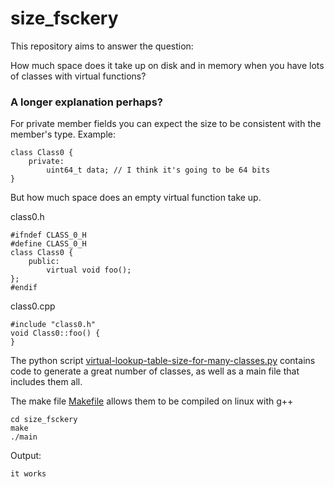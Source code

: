 # size_fsckery

This repository aims to answer the question:

How much space does it take up on disk and in memory when you have lots of classes with virtual functions?

### A longer explanation perhaps?

For private member fields you can expect the size to be consistent with the member's type. Example:

    class Class0 {
        private:
            uint64_t data; // I think it's going to be 64 bits
    }

But how much space does an empty virtual function take up.

class0.h

    #ifndef CLASS_0_H
    #define CLASS_0_H
    class Class0 {
        public:
            virtual void foo();
    };
    #endif

class0.cpp

    #include "class0.h"
    void Class0::foo() {
    }

The python script [virtual-lookup-table-size-for-many-classes.py](./virtual-lookup-table-size-for-many-classes.py) contains code to generate a great number of classes, as well as a main file that includes them all.

The make file [Makefile](./Makefile) allows them to be compiled on linux with g++

    cd size_fsckery
    make
    ./main

Output:

    it works


